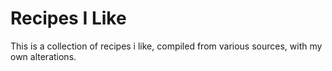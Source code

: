 # Recipes I Like

This is a collection of recipes i like, compiled from various sources, with my own alterations. 
